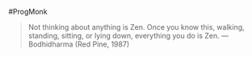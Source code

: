#ProgMonk

> Not thinking about anything is Zen. Once you know
> this, walking, standing, sitting, or lying down, everything you do is Zen.
> —Bodhidharma (Red Pine, 1987)
